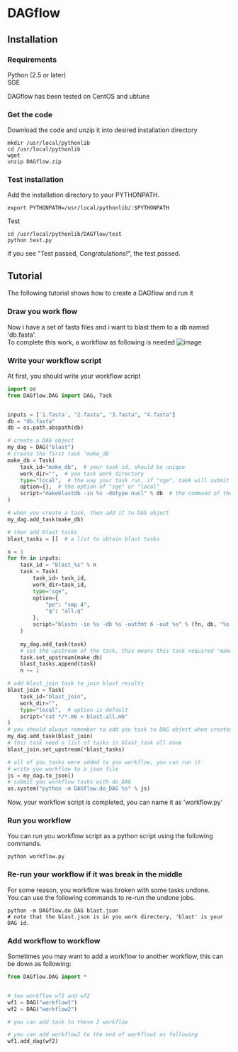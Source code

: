 # DAGflow
## Installation
### Requirements
Python (2.5 or later)  
SGE  

DAGflow has been tested on CentOS and ubtune
### Get the code
Download the code and unzip it into desired installation directory 
```commandline
mkdir /usr/local/pythonlib
cd /usr/local/pythonlib
wget 
unzip DAGflow.zip
```
### Test installation
Add the installation directory to your PYTHONPATH.
```commandline
export PYTHONPATH=/usr/local/pythonlib/:$PYTHONPATH
```
Test
```commandline
cd /usr/local/pythonlib/DAGflow/test
python test.py

```
if you see "Test passed, Congratulations!", the test passed.
## Tutorial
The following tutorial shows how to create a DAGflow and run it
### Draw you work flow
Now i have a set of fasta files and i want to blast them to a db named 'db.fasta'.  
To complete this work, a workflow as following is needed
![image](https://github.com/FlyPythons/DAGflow/test/workflow.jpg)
### Write your workflow script
At first, you should write your workflow script 
```python
import os
from DAGflow.DAG import DAG, Task


inputs = ['1.fasta', "2.fasta", "3.fasta", "4.fasta"]
db = "db.fasta"
db = os.path.abspath(db)

# create a DAG object
my_dag = DAG("blast")
# create the first task 'make_db'
make_db = Task(
    task_id="make_db",  # your task id, should be unique
    work_dir="",  # you task work directory
    type="local",  # the way your task run. if "sge", task will submit with qsub
    option={},  # the option of "sge" or "local"
    script="makeblastdb -in %s -dbtype nucl" % db  # the command of the task
)

# when you create a task, then add it to DAG object
my_dag.add_task(make_db)

# then add blast tasks
blast_tasks = []  # a list to obtain blast tasks

n = 1
for fn in inputs:
    task_id = "blast_%s" % n
    task = Task(
        task_id= task_id,
        work_dir=task_id,
        type="sge", 
        option={
            "pe": "smp 4",
            "q": "all.q"
        },
        script="blastn -in %s -db %s -outfmt 6 -out %s" % (fn, db, "%s.m6" % task_id)
    )
    
    my_dag.add_task(task)
    # set the upstream of the task, this means this task required 'make_db' done
    task.set_upstream(make_db)
    blast_tasks.append(task)
    n += 1

# add blast_join task to join blast results
blast_join = Task(
    task_id="blast_join",
    work_dir="",
    type="local",  # option is default
    script="cat */*.m6 > blast.all.m6"
)
# you should always remember to add you task to DAG object when created
my_dag.add_task(blast_join)
# this task need a list of tasks in blast_task all done
blast_join.set_upstream(*blast_tasks)

# all of you tasks were added to you workflow, you can run it
# write you workflow to a json file
js = my_dag.to_json()
# submit you workflow tasks with do_DAG
os.system("python -m DAGflow.do_DAG %s" % js)
```
Now, your workflow script is completed, you can name it as 'workflow.py'
### Run you workflow 
You can run you workflow script as a python script using the following commands.
```commandline
python workflow.py
```
### Re-run your workflow if it was break in the middle
For some reason, you workflow was broken with some tasks undone.  
You can use the following commands to re-run the undone jobs.
```commandline
python -m DAGflow.do_DAG blast.json 
# note that the blast.json is in you work directory, 'blast' is your DAG id.
```
### Add workflow to workflow
Sometimes you may want to add a workflow to another workflow, this can be down as following:  
```python
from DAGflow.DAG import *


# two workflow wf1 and wf2
wf1 = DAG("workflow1")
wf2 = DAG("workflow2")

# you can add task to these 2 workflow

# you can add workflow2 to the end of workflow1 as following
wf1.add_dag(wf2)
```
